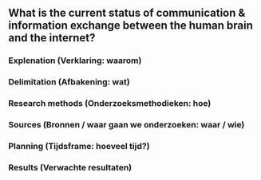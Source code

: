 ## What is the current status of communication & information exchange between the human brain and the internet?

### Explenation (Verklaring: waarom)


### Delimitation (Afbakening: wat)


### Research methods (Onderzoeksmethodieken: hoe)


### Sources (Bronnen / waar gaan we onderzoeken: waar / wie)


### Planning (Tijdsframe: hoeveel tijd?)


### Results (Verwachte resultaten)
